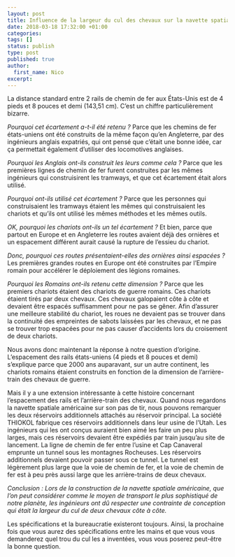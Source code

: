 ```yaml
---
layout: post
title: Influence de la largeur du cul des chevaux sur la navette spatiale étatsunienne
date: 2018-03-18 17:32:00 +01:00
categories:
tags: []
status: publish
type: post
published: true
author:
  first_name: Nico
excerpt:
---
```



La distance standard entre 2 rails de chemin de fer aux États-Unis est de 4 pieds et 8 pouces et demi (143,51 cm). C’est un chiffre particulièrement bizarre.

*Pourquoi cet écartement a-t-il été retenu ?*
Parce que les chemins de fer états-uniens ont été construits de la même façon qu’en Angleterre, par des ingénieurs anglais expatriés, qui ont pensé que c’était une bonne idée, car ça permettait également d’utiliser des locomotives anglaises.

*Pourquoi les Anglais ont-ils construit les leurs comme cela ?*
Parce que les premières lignes de chemin de fer furent construites par les mêmes ingénieurs qui construisirent les tramways, et que cet écartement était alors utilisé.

*Pourquoi ont-ils utilisé cet écartement ?*
Parce que les personnes qui construisaient les tramways étaient les mêmes qui construisaient les chariots et qu’ils ont utilisé les mêmes méthodes et les mêmes outils.

*OK, pourquoi les chariots ont-ils un tel écartement ?*
Et bien, parce que partout en Europe et en Angleterre les routes avaient déjà des ornières et un espacement différent aurait causé la rupture de l’essieu du chariot.

*Donc, pourquoi ces routes présentaient-elles des ornières ainsi espacées ?*
Les premières grandes routes en Europe ont été construites par l’Empire romain pour accélérer le déploiement des légions romaines.

*Pourquoi les Romains ont-ils retenu cette dimension ?*
Parce que les premiers chariots étaient des chariots de guerre romains. Ces chariots étaient tirés par deux chevaux. Ces chevaux galopaient côte à côte et devaient être espacés suffisamment pour ne pas se gêner. Afin d’assurer une meilleure stabilité du chariot, les roues ne devaient pas se trouver dans la continuité des empreintes de sabots laissées par les chevaux, et ne pas se trouver trop espacées pour ne pas causer d’accidents lors du croisement de deux chariots.

Nous avons donc maintenant la réponse à notre question d’origine. L’espacement des rails états-uniens (4 pieds et 8 pouces et demi) s’explique parce que 2000 ans auparavant, sur un autre continent, les chariots romains étaient construits en fonction de la dimension de l’arrière-train des chevaux de guerre.

Mais il y a une extension intéressante à cette histoire concernant l’espacement des rails et l’arrière-train des chevaux. Quand nous regardons la navette spatiale américaine sur son pas de tir, nous pouvons remarquer les deux réservoirs additionnels attachés au réservoir principal. La société THIOKOL fabrique ces réservoirs additionnels dans leur usine de l’Utah. Les ingénieurs qui les ont conçus auraient bien aimé les faire un peu plus larges, mais ces réservoirs devaient être expédiés par train jusqu’au site de lancement. La ligne de chemin de fer entre l’usine et Cap Canaveral emprunte un tunnel sous les montagnes Rocheuses. Les réservoirs additionnels devaient pouvoir passer sous ce tunnel. Le tunnel est légèrement plus large que la voie de chemin de fer, et la voie de chemin de fer est à peu près aussi large que les arrière-trains de deux chevaux.

*Conclusion : Lors de la construction de la navette spatiale américaine, que l’on peut considérer comme le moyen de transport le plus sophistiqué de notre planète, les ingénieurs ont dû respecter une contrainte de conception qui était la largeur du cul de deux chevaux côte à côte.*

Les spécifications et la bureaucratie existeront toujours. Ainsi, la prochaine fois que vous aurez des spécifications entre les mains et que vous vous demanderez quel trou du cul les a inventées, vous vous poserez peut-être la bonne question.
